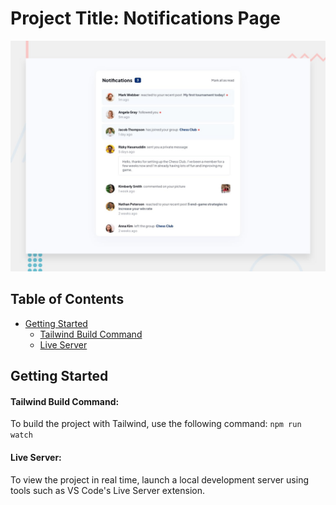 # Project Title: Notifications Page

![Design preview for the Notifications page coding challenge](./design/desktop-preview.jpg)

## Table of Contents

- [Getting Started](#getting-started)
  - [Tailwind Build Command](#tailwind-build-command)
  - [Live Server](#live-server)

## Getting Started

#### Tailwind Build Command:

To build the project with Tailwind, use the following command:
`npm run watch`

#### Live Server:

To view the project in real time, launch a local development server using tools such as VS Code's Live Server extension.
